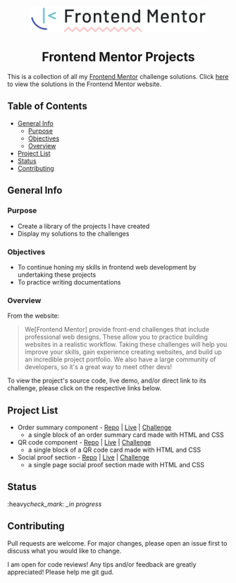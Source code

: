 <p align="center">
  <img src="./frontendmentor_logo.svg" align="center" width="400"/>
</p>

<h1 align="center">Frontend Mentor Projects</h1>

This is a collection of all my [Frontend Mentor](https://www.frontendmentor.io/) challenge solutions.
Click [here](https://www.frontendmentor.io/profile/vivian-mca/solutions) to view the solutions in the Frontend Mentor website.

## Table of Contents <!-- omit in toc -->
- [General Info](#general-info)
  - [Purpose](#purpose)
  - [Objectives](#objectives)
  - [Overview](#overview)
- [Project List](#project-list)
- [Status](#status)
- [Contributing](#contributing)
## General Info

### Purpose

- Create a library of the projects I have created
- Display my solutions to the challenges

### Objectives

- To continue honing my skills in frontend web development by undertaking these projects
- To practice writing documentations

### Overview

From the website: 
> We[Frontend Mentor] provide front-end challenges that include professional web designs. These allow you to practice building websites in a realistic workflow. Taking these challenges will help you improve your skills, gain experience creating websites, and build up an incredible project portfolio. We also have a large community of developers, so it's a great way to meet other devs!
> 
To view the project's source code, live demo, and/or direct link to its challenge, please click on the respective links below.

## Project List
- Order summary component - [Repo](https://github.com/vivian-mca/frontendmentor-projects/tree/gh-pages/Order%20summary%20component) | [Live](https://vivian-mca.github.io/frontendmentor-projects/Order%20summary%20component/) | [Challenge](https://www.frontendmentor.io/challenges/order-summary-component-QlPmajDUj)
  - a single block of an order summary card made with HTML and CSS
- QR code component - [Repo](https://github.com/vivian-mca/frontendmentor-projects/tree/gh-pages/QR%20code%20component) | [Live](https://vivian-mca.github.io/frontendmentor-challenges/QR%20code%20component/) | [Challenge](https://www.frontendmentor.io/challenges/qr-code-component-iux_sIO_H)
  - a single block of a QR code card made with HTML and CSS
- Social proof section - [Repo](https://github.com/vivian-mca/frontendmentor-projects/tree/gh-pages/Social%20proof%20section) | [Live](https://vivian-mca.github.io/frontendmentor-challenges/QR%20code%20component/) | [Challenge](https://www.frontendmentor.io/challenges/social-proof-section-6e0qTv_bA)
  - a single page social proof section made with HTML and CSS

## Status

:heavy*check_mark: \_in progress*

## Contributing

Pull requests are welcome. For major changes, please open an issue first to discuss what you would like to change.

I am open for code reviews! Any tips and/or feedback are greatly appreciated! Please help me git gud.